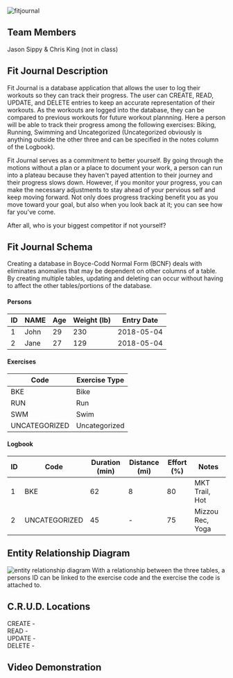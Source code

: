 ![fitjournal](https://user-images.githubusercontent.com/38664109/39455394-c3a494cc-4ca5-11e8-853c-3d716d69ad46.png)

## Team Members
Jason Sippy & Chris King (not in class)

## Fit Journal Description
Fit Journal is a database application that allows the user to log their workouts so they can track their progress. The user can CREATE, READ, UPDATE, and DELETE entries to keep an accurate representation of their workouts. As the workouts are logged into the database, they can be compared to previous workouts for future workout plannning. Here a person will be able to track their progress among the following exercises: Biking, Running, Swimming and Uncategorized (Uncategorized obviously is anything outside the other three and can be specified in the notes column of the Logbook).   

Fit Journal serves as a commitment to better yourself. By going through the motions without a plan or a place to document your work, a person can run into a plateau because they haven't payed attention to their journey and their progress slows down. However, if you monitor your progress, you can make the necessary adjustments to stay ahead of your pervious self and keep moving forward. Not only does progress tracking benefit you as you move toward your goal, but also when you look back at it; you can see how far you've come.

After all, who is your biggest competitor if not yourself?

## Fit Journal Schema
Creating a database in Boyce-Codd Normal Form (BCNF) deals with eliminates anomalies that may be dependent on other columns of a table. By creating multiple tables, updating and deleting can occur without having to affect the other tables/portions of the database.
#### Persons
|ID|NAME|Age|Weight (lb)|Entry Date|
|--|----|---|-----------|----------|
|1 |John|29 |230        |2018-05-04|
|2 |Jane|27 |129        |2018-05-04|
#### Exercises
|Code|Exercise Type|
|----|-------------|
|BKE |Bike         |
|RUN |Run          |
|SWM |Swim         |
|UNCATEGORIZED|Uncategorized|
#### Logbook
|ID|Code|Duration (min)|Distance (mi)|Effort (%)|Notes|
|--|----|--------------|-------------|----------|-----|
|1 |BKE |62            |8            |80        |MKT Trail, Hot|
|2 |UNCATEGORIZED |45            |-            |75        |Mizzou Rec, Yoga|

## Entity Relationship Diagram
![entity relationship diagram](https://user-images.githubusercontent.com/38664109/39652457-3c1c6b04-4fb3-11e8-92c4-3f5935fdd5ee.PNG)
With a relationship between the three tables, a persons ID can be linked to the exercise code and the exercise the code is attached to.

## C.R.U.D. Locations
CREATE -  
READ -  
UPDATE -  
DELETE -

## Video Demonstration
